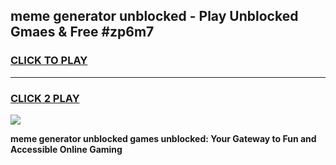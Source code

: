 
## meme generator unblocked - Play Unblocked Gmaes & Free #zp6m7
<h3>
<a href="https://news.freeplayer.one?title=meme_generator_unblocked&ref=26F">CLICK TO PLAY</a></h3>
<hr>

<h3>
<a href="https://news.freeplayer.one?title=meme_generator_unblocked&ref=26F">CLICK 2 PLAY</a>
  
</h3>

<a href="https://news.freeplayer.one?title=meme_generator_unblocked&ref=26F/"><img src="https://clearcache.store/games.png"></a>


**meme generator unblocked games unblocked: Your Gateway to Fun and Accessible Online Gaming**
